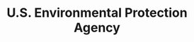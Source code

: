 ---
# This topic lives at
# https://digital.gov/topics/us-environmental-protection-agency

# Topic Title
title: "U.S. Environmental Protection Agency"

# description — keep it short and clear
# summary: ""

# Weight
weight: 1

# For more information on managing topics,
# see https://github.com/GSA/digitalgov.gov/wiki/topics
---